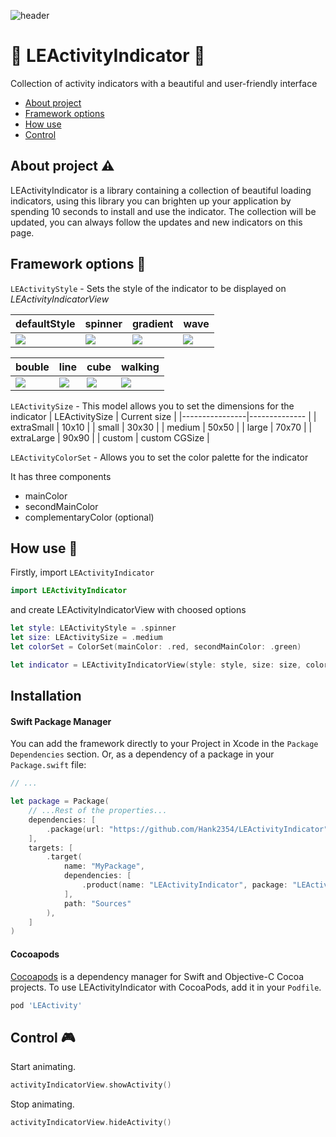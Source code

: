 ![header](https://i.imgur.com/wfmsmS5.png)

# :large_orange_diamond: LEActivityIndicator :large_orange_diamond:
Collection of activity indicators with a beautiful and user-friendly interface 

- [About project](#About-project-warning)
- [Framework options](#Framework-options-bookmark_tabs)
- [How use](#How-Use-key)
- [Control](#Control-video_game)

## About project :warning:
LEActivityIndicator is a library containing a collection of beautiful loading indicators, using this library you can brighten up your application by spending 10 seconds to install and use the indicator.
The collection will be updated, you can always follow the updates and new indicators on this page.

## Framework options :bookmark_tabs:
`LEActivityStyle` - Sets the style of the indicator to be displayed on *LEActivityIndicatorView*


|defaultStyle                        |spinner                             |gradient                            |wave                                |
|------------------------------------|------------------------------------|------------------------------------|------------------------------------|
|![](https://i.imgur.com/Mh4EBzh.gif)|![](https://i.imgur.com/MC08Gre.gif)|![](https://i.imgur.com/IL8HCfc.gif)|![](https://i.imgur.com/M0euDfZ.gif)|

|bouble                              |line                                |cube                                |walking                             |
|------------------------------------|------------------------------------|------------------------------------|------------------------------------|
|![](https://i.imgur.com/5IyNwfc.gif)|![](https://i.imgur.com/FU6Ews3.gif)|![](https://i.imgur.com/rFXRtKr.gif)|![](https://i.imgur.com/9rWQIgl.gif)|

`LEActivitySize` - This model allows you to set the dimensions for the indicator
| LEActivitySize | Current size  |
|----------------|-------------- |
| extraSmall     |     10x10     |
| small          |     30x30     |
| medium         |     50x50     |
| large          |     70x70     |
| extraLarge     |     90x90     |
| custom         | custom CGSize |

`LEActivityColorSet` - Allows you to set the color palette for the indicator

It has three components
-   mainColor
-   secondMainColor
-   complementaryColor (optional)

## How use :key:

Firstly, import `LEActivityIndicator`

```swift
import LEActivityIndicator
```

and create LEActivityIndicatorView with choosed options

```swift
let style: LEActivityStyle = .spinner
let size: LEActivitySize = .medium
let colorSet = ColorSet(mainColor: .red, secondMainColor: .green)

let indicator = LEActivityIndicatorView(style: style, size: size, colorSet: colorSet)
```

## Installation

#### Swift Package Manager

You can add the framework directly to your Project in Xcode in the `Package Dependencies` section. Or, as a dependency of a package in your `Package.swift` file:

```swift
// ...

let package = Package(
    // ...Rest of the properties...
    dependencies: [
        .package(url: "https://github.com/Hank2354/LEActivityIndicator", branch: "main"),
    ],
    targets: [
        .target(
            name: "MyPackage",
            dependencies: [
                .product(name: "LEActivityIndicator", package: "LEActivityIndicator"),
            ],
            path: "Sources"
        ),
    ]
)

```

#### Cocoapods

[Cocoapods](https://cocoapods.org/#install) is a dependency manager for Swift and Objective-C Cocoa projects. To use LEActivityIndicator with CocoaPods, add it in your `Podfile`.

```ruby
pod 'LEActivity'
```

## Control :video_game:

Start animating.
```swift
activityIndicatorView.showActivity()
```
Stop animating.
```swift
activityIndicatorView.hideActivity()
```
